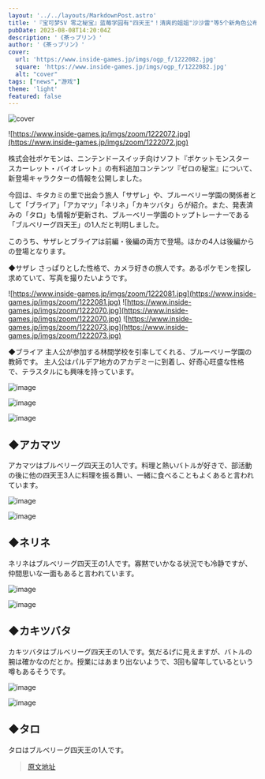 ```yaml
---
layout: '../../layouts/MarkdownPost.astro'
title: '『宝可梦SV 零之秘宝』蓝莓学园有"四天王"！清爽的姐姐"沙沙雷"等5个新角色公布'
pubDate: 2023-08-08T14:20:04Z
description: '《茶っプリン》'
author: '《茶っプリン》'
cover:
  url: 'https://www.inside-games.jp/imgs/ogp_f/1222082.jpg'
  square: 'https://www.inside-games.jp/imgs/ogp_f/1222082.jpg'
  alt: "cover"
tags: ["news","游戏"]
theme: 'light'
featured: false
---
```


![cover](https://www.inside-games.jp/imgs/ogp_f/1222082.jpg)

![https://www.inside-games.jp/imgs/zoom/1222072.jpg](https://www.inside-games.jp/imgs/zoom/1222072.jpg)

株式会社ポケモンは、ニンテンドースイッチ向けソフト『ポケットモンスター スカーレット・バイオレット』の有料追加コンテンツ『ゼロの秘宝』について、新登場キャラクターの情報を公開しました。

今回は、キタカミの里で出会う旅人「サザレ」や、ブルーベリー学園の関係者として「ブライア」「アカマツ」「ネリネ」「カキツバタ」らが紹介。また、発表済みの「タロ」も情報が更新され、ブルーベリー学園のトップトレーナーである「ブルベリーグ四天王」の1人だと判明しました。

このうち、サザレとブライアは前編・後編の両方で登場。ほかの4人は後編からの登場となります。

◆サザレ
さっぱりとした性格で、カメラ好きの旅人です。あるポケモンを探し求めていて、写真を撮りたいようです。

![https://www.inside-games.jp/imgs/zoom/1222081.jpg](https://www.inside-games.jp/imgs/zoom/1222081.jpg)
![https://www.inside-games.jp/imgs/zoom/1222070.jpg](https://www.inside-games.jp/imgs/zoom/1222070.jpg)
![https://www.inside-games.jp/imgs/zoom/1222073.jpg](https://www.inside-games.jp/imgs/zoom/1222073.jpg)

◆ブライア
主人公が参加する林間学校を引率してくれる、ブルーベリー学園の教師です。
主人公はパルデア地方のアカデミーに到着し、好奇心旺盛な性格で、テラスタルにも興味を持っています。

![image](https://www.inside-games.jp/imgs/zoom/1222076.jpg)

![image](https://www.inside-games.jp/imgs/zoom/1222069.jpg)

![image](https://www.inside-games.jp/imgs/zoom/1222074.jpg)

## ◆アカマツ

アカマツはブルベリーグ四天王の1人です。料理と熱いバトルが好きで、部活動の後に他の四天王3人に料理を振る舞い、一緒に食べることもよくあると言われています。

![image](https://www.inside-games.jp/imgs/zoom/1222077.jpg)

![image](https://www.inside-games.jp/imgs/zoom/1222066.jpg)

## ◆ネリネ

ネリネはブルベリーグ四天王の1人です。寡黙でいかなる状況でも冷静ですが、仲間思いな一面もあると言われています。

![image](https://www.inside-games.jp/imgs/zoom/1222079.jpg)

![image](https://www.inside-games.jp/imgs/zoom/1222067.jpg)

## ◆カキツバタ

カキツバタはブルベリーグ四天王の1人です。気だるげに見えますが、バトルの腕は確かなのだとか。授業にはあまり出ないようで、3回も留年しているという噂もあるそうです。

![image](https://www.inside-games.jp/imgs/zoom/1222080.jpg)

![image](https://www.inside-games.jp/imgs/zoom/1222068.jpg)

## ◆タロ

タロはブルベリーグ四天王の1人です。

>[原文地址](https://www.inside-games.jp/article/2023/08/08/147725.html)  